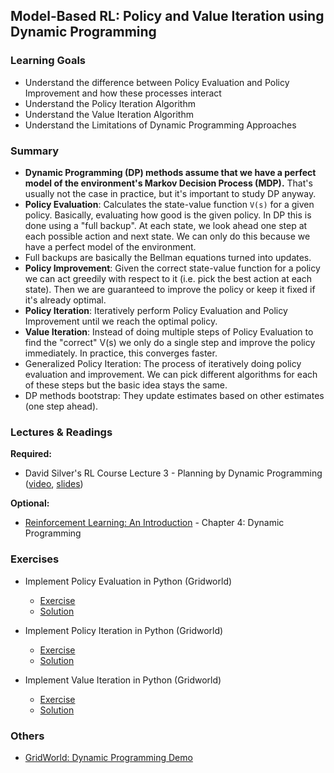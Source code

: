 ## Model-Based RL: Policy and Value Iteration using Dynamic Programming

### Learning Goals

- Understand the difference between Policy Evaluation and Policy Improvement and how these processes interact
- Understand the Policy Iteration Algorithm
- Understand the Value Iteration Algorithm
- Understand the Limitations of Dynamic Programming Approaches


### Summary

- **Dynamic Programming (DP) methods assume that we have a perfect model of the environment's Markov Decision Process (MDP).** That's usually not the case in practice, but it's important to study DP anyway.
- **Policy Evaluation**: Calculates the state-value function `V(s)` for a given policy. Basically, evaluating how good is the given policy. In DP this is done using a "full backup". At each state, we look ahead one step at each possible action and next state. We can only do this because we have a perfect model of the environment.
- Full backups are basically the Bellman equations turned into updates.
- **Policy Improvement**: Given the correct state-value function for a policy we can act greedily with respect to it (i.e. pick the best action at each state). Then we are guaranteed to improve the policy or keep it fixed if it's already optimal.
- **Policy Iteration**: Iteratively perform Policy Evaluation and Policy Improvement until we reach the optimal policy.
- **Value Iteration**: Instead of doing multiple steps of Policy Evaluation to find the "correct" V(s) we only do a single step and improve the policy immediately. In practice, this converges faster.
- Generalized Policy Iteration: The process of iteratively doing policy evaluation and improvement. We can pick different algorithms for each of these steps but the basic idea stays the same.
- DP methods bootstrap: They update estimates based on other estimates (one step ahead).


### Lectures & Readings

**Required:**

- David Silver's RL Course Lecture 3 - Planning by Dynamic Programming ([video](https://www.youtube.com/watch?v=Nd1-UUMVfz4), [slides](http://www0.cs.ucl.ac.uk/staff/d.silver/web/Teaching_files/DP.pdf))

**Optional:**

- [Reinforcement Learning: An Introduction](http://incompleteideas.net/book/bookdraft2018jan1.pdf) - Chapter 4: Dynamic Programming


### Exercises

- Implement Policy Evaluation in Python (Gridworld)
  - [Exercise](Policy%20Evaluation.ipynb)
  - [Solution](Policy%20Evaluation%20Solution.ipynb)

- Implement Policy Iteration in Python (Gridworld)
  - [Exercise](Policy%20Iteration.ipynb)
  - [Solution](Policy%20Iteration%20Solution.ipynb)

- Implement Value Iteration in Python (Gridworld)
  - [Exercise](Value%20Iteration.ipynb)
  - [Solution](Value%20Iteration%20Solution.ipynb)

### Others

- [GridWorld: Dynamic Programming Demo](https://cs.stanford.edu/people/karpathy/reinforcejs/gridworld_dp.html)
